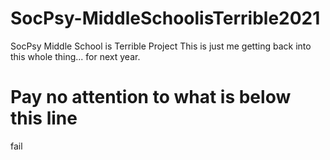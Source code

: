 # SocPsy-MiddleSchoolisTerrible2021
SocPsy Middle School is Terrible Project
This is just me getting back into this whole thing... for next year.
# Pay no attention to what is below this line
fail
